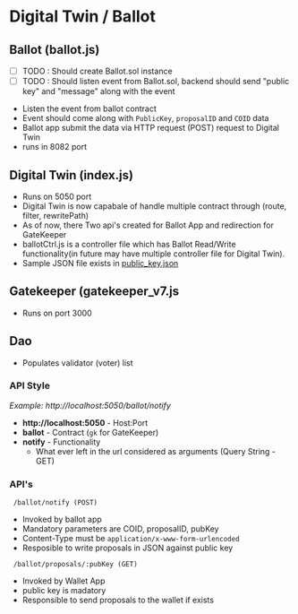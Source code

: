 # Digital Twin / Ballot

## Ballot (ballot.js)
- [ ] TODO : Should create Ballot.sol instance
- [ ] TODO : Should listen event from Ballot.sol, backend should send "public key" and "message" along with the event

- Listen the event from ballot contract
- Event should come along with `PublicKey`, `proposalID` and `COID` data
- Ballot app submit the data via HTTP request (POST) request to Digital Twin
- runs in 8082 port

## Digital Twin (index.js)

- Runs on 5050 port
- Digital Twin is now capabale of handle multiple contract through (route, filter, rewritePath)
- As of now, there Two api's created for Ballot App and redirection for GateKeeper
- ballotCtrl.js is a controller file which has Ballot Read/Write functionality(in future may have multiple controller file for Digital Twin).
- Sample JSON file exists in [public_key.json](https://github.com/sTingley/GPT_Identity/blob/master/Notification/DigitalTwin/notifications/1dc99871943ad3a715f022273513a393564f9b060c4c047920fc1425b90b7740.json)

## Gatekeeper (gatekeeper_v7.js

- Runs on port 3000

## Dao

- Populates validator (voter) list

### API Style
_Example: http://localhost:5050/ballot/notify_
- **http://localhost:5050** - Host:Port
- **ballot** - Contract (`gk` for GateKeeper)
- **notify** - Functionality
	- What ever left in the url considered as arguments (Query String - GET)

### API's
```
 /ballot/notify (POST)
```
- Invoked by ballot app
- Mandatory parameters are COID, proposalID, pubKey
- Content-Type must be `application/x-www-form-urlencoded`
- Resposible to write proposals in JSON against public key

```
 /ballot/proposals/:pubKey (GET)
 ```
- Invoked by Wallet App
- public key is madatory
- Responsible to send proposals to the wallet if exists





	
